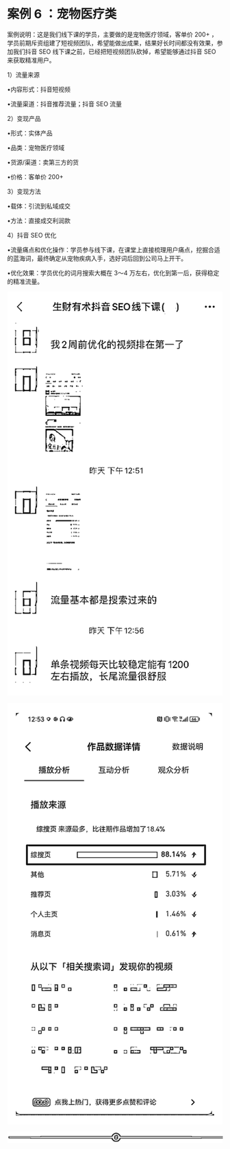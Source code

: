 # 案例 6 ：宠物医疗类

案例说明：这是我们线下课的学员，主要做的是宠物医疗领域，客单价 200+ ，学员前期斥资组建了短视频团队，希望能做出成果，结果好长时间都没有效果，参加我们抖音 SEO 线下课之前，已经把短视频团队砍掉，希望能够通过抖音 SEO 来获取精准用户。

1）流量来源

•内容形式：抖音短视频

•流量渠道：抖音推荐流量；抖音 SEO 流量

2）变现产品

•形式：实体产品

•品类：宠物医疗领域

•货源/渠道：卖第三方的货

•价格：客单价 200+

3）变现方法

•载体：引流到私域成交

•方法：直接成交利润款

4）抖音 SEO 优化

•流量痛点和优化操作：学员参与线下课，在课堂上直接梳理用户痛点，挖掘合适的蓝海词，最终确定从宠物疾病入手，选好词后回到公司马上开干。

•优化效果：学员优化的词月搜索大概在 3～4 万左右，优化到第一后，获得稳定的精准流量。

![](img/9f00dfddfbef085735edcf84536e5379.png)

![](img/5da3f5dfa7ac416703a269ab4ebd6224.png)

![](img/75a2819e1a58997a8c18fd3150be6c39.png)